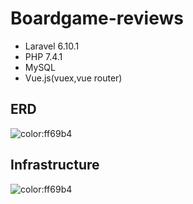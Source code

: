 # Boardgame-reviews
- Laravel 6.10.1
- PHP 7.4.1
- MySQL
- Vue.js(vuex,vue router)

## ERD
![color:ff69b4](https://github.com/Kobatai/boardgame-reviews/blob/master/boardgame-reviews/doc/er.svg)

## Infrastructure
![color:ff69b4](https://github.com/Kobatai/boardgame-reviews/blob/master/boardgame-reviews/doc/AWS.svg)
